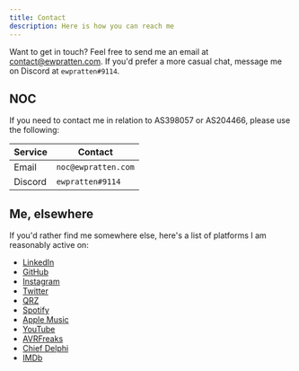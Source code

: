 ```yaml
---
title: Contact
description: Here is how you can reach me
---
```



Want to get in touch? Feel free to send me an email at [contact@ewpratten.com](mailto:contact@ewpratten.com). If you'd prefer a more casual chat, message me on Discord at `ewpratten#9114`.

## NOC

If you need to contact me in relation to AS398057 or AS204466, please use the following:

| Service | Contact          |
|---------|------------------|
| Email   | `noc@ewpratten.com` |
| Discord | `ewpratten#9114` |

## Me, elsewhere

If you'd rather find me somewhere else, here's a list of platforms I am reasonably active on:

- [LinkedIn](https://www.linkedin.com/in/ewpratten/)
- [GitHub](https://github.com/ewpratten)
- [Instagram](https://www.instagram.com/evanpratten/)
- [Twitter](https://twitter.com/ewpratten/)
- [QRZ](https://qrz.com/db/va3zza)
- [Spotify](https://open.spotify.com/artist/1aLNEmgqBJkhfkEZvf8Vh5)
- [Apple Music](https://music.apple.com/us/artist/evan-pratten/1611566708)
- [YouTube](https://www.youtube.com/channel/UCrHT3Lt0Mg90bspbMHJfTcA")
- [AVRFreaks](https://www.avrfreaks.net/users/ewpratten)
- [Chief Delphi](https://www.chiefdelphi.com/u/ewpratten)
- [IMDb](https://www.imdb.com/name/nm13747554/)